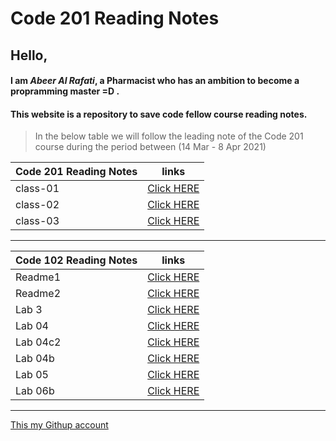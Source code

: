 
#  Code 201 Reading Notes 

## Hello, 

#### I am *Abeer Al Rafati*, a Pharmacist who has an ambition to become a propramming master =D .


#### This website is a repository to save code fellow course reading notes.

> In the below table we will follow the leading note of the Code 201 course during the period between (14 Mar - 8 Apr 2021)



| Code 201 Reading Notes                 |      links                                                           |
| -------------------------------------  | ---------------------------------------------------------------------|
|   class-01                             |[Click HERE]( https://abeeral-rafati.github.io/Read_Note/class-01)    |
|   class-02                             |[Click HERE]( https://abeeral-rafati.github.io/Read_Note/class-02)    |
|   class-03                             |[Click HERE]( https://abeeral-rafati.github.io/Read_Note/class-03)    |


---------------------------------------------


| Code 102 Reading Notes                 |      links                                                           |
| -------------------------------------  | ---------------------------------------------------------------------|
| Readme1                                |[Click HERE]( https://abeeral-rafati.github.io/Read_Note/Readme1)     |
| Readme2                                |[Click HERE](https://abeeral-rafati.github.io/Read_Note/Readme2)      |
| Lab 3                                  |[Click HERE](https://abeeral-rafati.github.io/Read_Note/Readme_lab3)  |
| Lab 04                                 |[Click HERE](https://abeeral-rafati.github.io/Read_Note/Read_04)      |
| Lab 04c2                               |[Click HERE](https://abeeral-rafati.github.io/Read_Note/Read_04c2)    |
| Lab 04b                                |[Click HERE](https://abeeral-rafati.github.io/Read_Note/Read_04b)     |
| Lab 05                                 |[Click HERE](https://abeeral-rafati.github.io/Read_Note/Read_05)      |
| Lab 06b                                |[Click HERE](https://abeeral-rafati.github.io/Read_Note/Read_06b)     |


-------------------------------------------------


[This my Githup account](https://github.com/AbeerAl-Rafati) 